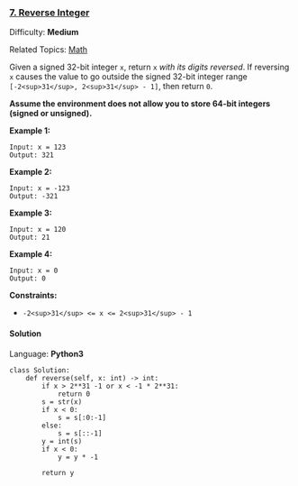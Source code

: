### [7\. Reverse Integer](https://leetcode.com/problems/reverse-integer/)

Difficulty: **Medium**  

Related Topics: [Math](https://leetcode.com/tag/math/)


Given a signed 32-bit integer `x`, return `x` _with its digits reversed_. If reversing `x` causes the value to go outside the signed 32-bit integer range `[-2<sup>31</sup>, 2<sup>31</sup> - 1]`, then return `0`.

**Assume the environment does not allow you to store 64-bit integers (signed or unsigned).**

**Example 1:**

```
Input: x = 123
Output: 321
```

**Example 2:**

```
Input: x = -123
Output: -321
```

**Example 3:**

```
Input: x = 120
Output: 21
```

**Example 4:**

```
Input: x = 0
Output: 0
```

**Constraints:**

*   `-2<sup>31</sup> <= x <= 2<sup>31</sup> - 1`


#### Solution

Language: **Python3**

```python3
class Solution:
    def reverse(self, x: int) -> int:
        if x > 2**31 -1 or x < -1 * 2**31:
            return 0
        s = str(x)
        if x < 0:
            s = s[:0:-1]
        else:
            s = s[::-1]
        y = int(s)
        if x < 0:
            y = y * -1
        
        return y
        
```